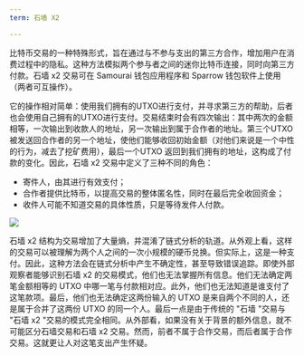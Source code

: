 ```yaml
---
term: 石墙 X2

---
```

比特币交易的一种特殊形式，旨在通过与不参与支出的第三方合作，增加用户在消费过程中的隐私。这种方法模拟两个参与者之间的迷你比特币连接，同时向第三方付款。石墙 x2 交易可在 Samourai 钱包应用程序和 Sparrow 钱包软件上使用（两者可互操作）。

它的操作相对简单：使用我们拥有的UTXO进行支付，并寻求第三方的帮助，后者也会使用自己拥有的UTXO进行支付。交易结束时会有四次输出：其中两次的金额相等，一次输出到收款人的地址，另一次输出到属于合作者的地址。第三个UTXO 被发送回合作者的另一个地址，使他们能够收回初始金额（对他们来说是一个中性的行为，减去了挖矿费用），最后一个UTXO 返回到我们拥有的地址，这构成了付款的变化。因此，石墙 x2 交易中定义了三种不同的角色：


- 寄件人，由其进行有效支付；
- 合作者提供比特币，以提高交易的整体匿名性，同时在最后完全收回资金；
- 收件人可能不知道交易的具体性质，只是等待发件人付款。

![](../../dictionnaire/assets/3.webp)

石墙 x2 结构为交易增加了大量熵，并混淆了链式分析的轨道。从外观上看，这样的交易可以被理解为两个人之间的一次小规模的硬币兑换。但实际上，这是一种支付。因此，这种方法会在链式分析中产生不确定性，甚至导致错误追踪。即使外部观察者能够识别石墙 x2 的交易模式，他们也无法掌握所有信息。他们无法确定两笔金额相等的 UTXO 中哪一笔与付款相对应。此外，他们也无法知道是谁支付了这笔款项。最后，他们也无法确定这两份输入的 UTXO 是来自两个不同的人，还是属于合并了这两份 UTXO 的同一个人。最后一点是由于传统的 "石墙 "交易与 "石墙 x2 "交易的模式完全相同。从外部看，如果没有关于背景的额外信息，就不可能区分石墙交易和石墙 x2 交易。然而，前者不属于合作交易，而后者属于合作交易。这就更让人对这笔支出产生怀疑。